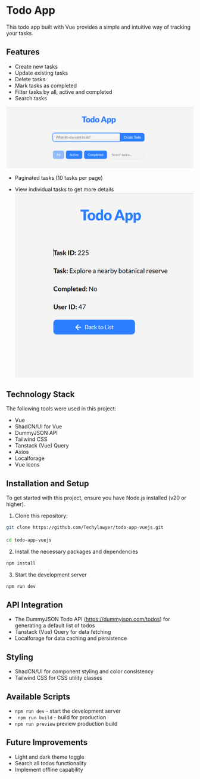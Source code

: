 # Todo App

This todo app built with Vue provides a simple and intuitive way of tracking your tasks.

## Features 

* Create new tasks
* Update existing tasks
* Delete tasks
* Mark tasks as completed
* Filter tasks by all, active and completed
* Search tasks

![Todo App](/src/images/image-1.png)

* Paginated tasks (10 tasks per page)


* View individual tasks to get more details ![Todo details](src/images/image-2.png)

## Technology Stack

The following tools were used in this project:

* Vue
* ShadCN/UI for Vue
* DummyJSON API
* Tailwind CSS
* Tanstack (Vue) Query
* Axios
* Localforage
* Vue Icons

## Installation and Setup

To get started with this project, ensure you have Node.js installed (v20 or higher).

1. Clone this repository:

```bash
git clone https://github.com/Techylawyer/todo-app-vuejs.git

cd todo-app-vuejs
```
2. Install the necessary packages and dependencies

```bash
npm install
```

3. Start the development server

```bash
npm run dev
```

## API Integration
 
 * The DummyJSON Todo API (https://dummyjson.com/todos) for generating a default list of todos
 * Tanstack (Vue) Query  for data fetching
 * Localforage for data caching and persistence

 ## Styling

* ShadCN/UI for component styling and color consistency
* Tailwind CSS for CSS utility classes

 ## Available Scripts
 * ```npm run dev``` - start the development server
 * ``` npm run build``` - build for production
 * ```npm run preview``` preview production build

 ## Future Improvements

 * Light and dark theme toggle
 * Search all todos functionality
 * Implement offline capability